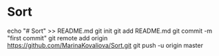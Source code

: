 # Sort
echo "# Sort" >> README.md
git init
git add README.md
git commit -m "first commit"
git remote add origin https://github.com/MarinaKovaliova/Sort.git
git push -u origin master
